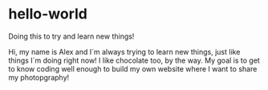 # hello-world
Doing this to try and learn new things!

Hi, my name is Alex and I´m always trying to learn new things, just like things I´m doing right now!
I like chocolate too, by the way. My goal is to get to know coding well enough to build my own website where I want to share my photopgraphy!
